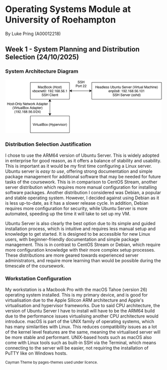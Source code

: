 # Operating Systems Module at University of Roehampton
By Luke Pring (A00012218)
## Week 1 - System Planning and Distribution Selection (24/10/2025)
### System Architecture Diagram
<img src="https://raw.githubusercontent.com/lukepring/operating-systems-uor/refs/heads/main/System%20Diagram.png">

### Distribution Selection Justification
I chose to use the ARM64 version of Ubuntu Server. This is widely adopted in enterprise for good reason, as it offers a balance of stability and usability. This is important as it would be my first time configuring a Linux server. Ubuntu server is *easy to use*, offering strong documentation and simple package management for additional software that may be needed for future tasks of the coursework. This is in comparison to CentOS Stream, another server distribution which requires more manual configuration for installing software packages. Another distribution I considered was Debian, a popular and stable operating system. However, I decided against using Debian as it is less up-to-date, as it has a slower release cycle. In addition, Debian requires more configuration for security, while Ubuntu Server is more automated, speeding up the time it will take to set up my VM.

Ubuntu Server is also clearly the best option due to its simple and guided installation process, which is intuitive and requires less manual setup and knowledge to get started. It is designed to be accessible for new Linux users, with beginner-friendly documentation and simple package management. This is in contrast to CentOS Stream or Debian, which require more configuration knowledge with their more complex setup processes. These distributions are more geared towards experienced server administrators, and require more learning than would be possible during the timescale of the coursework.

### Workstation Configuration
My workstation is a Macbook Pro with the macOS Tahoe (version 26) operating system installed. This is my primary device, and is good for virtualisation due to the Apple Silicon ARM architecture and Apple's virtualisation and hypervisor frameworks. Due to said CPU architecture, the version of Ubuntu Server I have to install will have to be the ARM64 build due to the performance issues virtualising another CPU architecture would introduce. macOS is part of the UNIX family of operating systems, which has many similarities with Linux. This reduces compatibility issues as a lot of the kernel level features are the same, meaning the virtualised server will be more stable and performant. UNIX-based hosts such as macOS also come with Linux tools such as built-in SSH via the Terminal, which means connecting to the server will be easier, not requiring the installation of PuTTY like on Windows hosts.

<sup>Cayman Theme by pages-themes used under licence.</sup>
